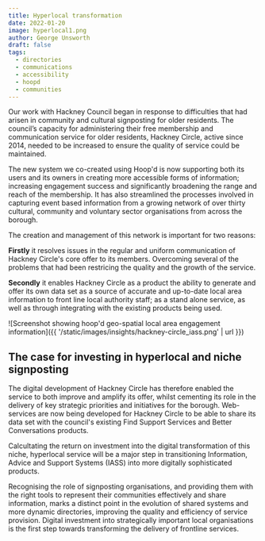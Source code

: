 ```yaml
---
title: Hyperlocal transformation 
date: 2022-01-20
image: hyperlocal1.png
author: George Unsworth
draft: false
tags:
  - directories
  - communications
  - accessibility 
  - hoopd
  - communities
---
```


Our work with Hackney Council began in response to difficulties that had arisen in community and cultural signposting for older residents. 
The council’s capacity for administering their free membership and communication service for older residents, Hackney Circle, active since 2014, 
needed to be increased to ensure the quality of service could be maintained. 

The new system we co-created using Hoop'd is now supporting both its users and its owners in creating more accessible forms of information; 
increasing engagement success and significantly broadening the range and reach of the membership. 
It has also streamlined the processes involved in capturing event based information from a growing network of over thirty cultural, 
community and voluntary sector organisations from across the borough.

The creation and management of this network is important for two reasons:

**Firstly** it resolves issues in the regular and uniform communication of Hackney Circle's 
core offer to its members. Overcoming several of the problems that had been restricing the quality and the growth of the service. 

**Secondly** it enables Hackney Circle as a product the ability to generate and offer its own data set as a source of accurate and up-to-date local area information to 
front line local authority staff; as a stand alone service, as well as through integrating with the existing products being used.


![Screenshot showing hoop'd geo-spatial local area engagement information]({{ '/static/images/insights/hackney-circle_iass.png' | url }})



The case for investing in hyperlocal and niche signposting  
---------------------------------------------------------------------------------------------------------------------------------

The digital development of Hackney Circle has therefore enabled the service to both improve and amplify its offer, whilst cementing its role in the delivery of key strategic priorities and initiatives for the borough. Web-services are now being developed for Hackney Circle to be able to share its data set with the council's existing Find Support Services and Better Conversations products. 

Calcultating the return on investment into the digital transformation of this niche, hyperlocal service will be a major step in transitioning Information, Advice and Support Systems (IASS) into more digitally sophisticated products.

Recognising the role of signposting organisations, and providing them with the right tools to represent their communities effectively and share information, 
marks a distinct point in the evolution of shared systems and more dynamic directories, improving the quality and efficiency of service provision. Digital investment into strategically important local organisations is the first step towards transforming the delivery of frontline services.

